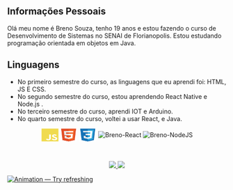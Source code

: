 ## Informações Pessoais

Olá meu nome é Breno Souza, tenho 19 anos e estou fazendo o curso de Desenvolvimento de Sistemas no SENAI de Florianopolis.
Estou estudando programação orientada em objetos em Java.
## Linguagens

 - No primeiro semestre do curso, as linguagens que eu aprendi foi: HTML, JS E CSS.
 - No segundo semestre do curso, estou aprendendo React Native e Node.js .
 - No terceiro semestre do curso, aprendi IOT e Arduino.
 - No quarto semestre do curso, voltei a usar React, e Java.

<div style="display: inline_block">
  <p align="center"> 
  <img align="center" alt="Breno-Js" height="30" width="40" src="https://raw.githubusercontent.com/devicons/devicon/master/icons/javascript/javascript-plain.svg">
  <img align="center" alt="Breno-HTML" height="30" width="40" src="https://raw.githubusercontent.com/devicons/devicon/master/icons/html5/html5-original.svg">
  <img align="center" alt="Breno-CSS" height="30" width="40" src="https://raw.githubusercontent.com/devicons/devicon/master/icons/css3/css3-original.svg">
  <img align="center" alt="Breno-React" height="30" width="40" src="https://cdn.jsdelivr.net/gh/devicons/devicon/icons/react/react-original.svg">
  <img align="center" alt="Breno-NodeJS" height="30" width="40" src="https://cdn.jsdelivr.net/gh/devicons/devicon/icons/nodejs/nodejs-original.svg">
  </p>
</div>

<br>

<div display: inline_block>
  <p align="center"> 
  <a href = "https://github.com/brenosouza12">
   <img height="177em" src="https://github-readme-stats.vercel.app/api?username=brenosouza12&show_icons=true&theme=dark">
  <img height="177em" src="https://github-readme-stats.vercel.app/api/top-langs/?username=brenosouza12&layout=compact&theme=dark">
  </p> 
 </div>
  
<img src="https://raw.githubusercontent.com/mayhemantt/mayhemantt/Update/svg/Bottom.svg" alt="Animation — Try refreshing" />
